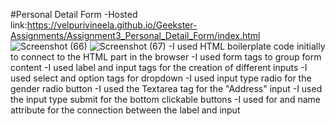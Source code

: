 #Personal Detail Form
-Hosted link:https://velpurivineela.github.io/Geekster-Assignments/Assignment3_Personal_Detail_Form/index.html
![Screenshot (66)](https://github.com/VelpuriVineela/Geekster-Assignments/assets/134683293/7a2837fb-c865-4abf-bca7-35c89d08392d)
![Screenshot (67)](https://github.com/VelpuriVineela/Geekster-Assignments/assets/134683293/ad935196-002a-4b24-bf70-bc875428d6ff)
-I used HTML boilerplate code initially to connect to the HTML part in the browser
-I used form tags to group form content
-I used label and input tags for the creation of different inputs
-I used select and option tags for dropdown
-I used input type radio for the gender radio button
-I used the Textarea tag for the "Address" input
-I used the input type submit for the bottom clickable buttons
-I used for and name attribute for the connection between the label and input
